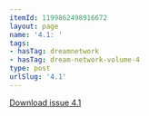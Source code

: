 ```yaml
---
itemId: 1199862498916672
layout: page
name: '4.1: '
tags:
- hasTag: dreamnetwork
- hasTag: dream-network-volume-4
type: post
urlSlug: '4.1'
---
```

<a href="files/pdfs/Volume_4/4.1-The-Dream-Network_Volume-4_Issue-1.pdf" download="">Download issue 4.1</a>